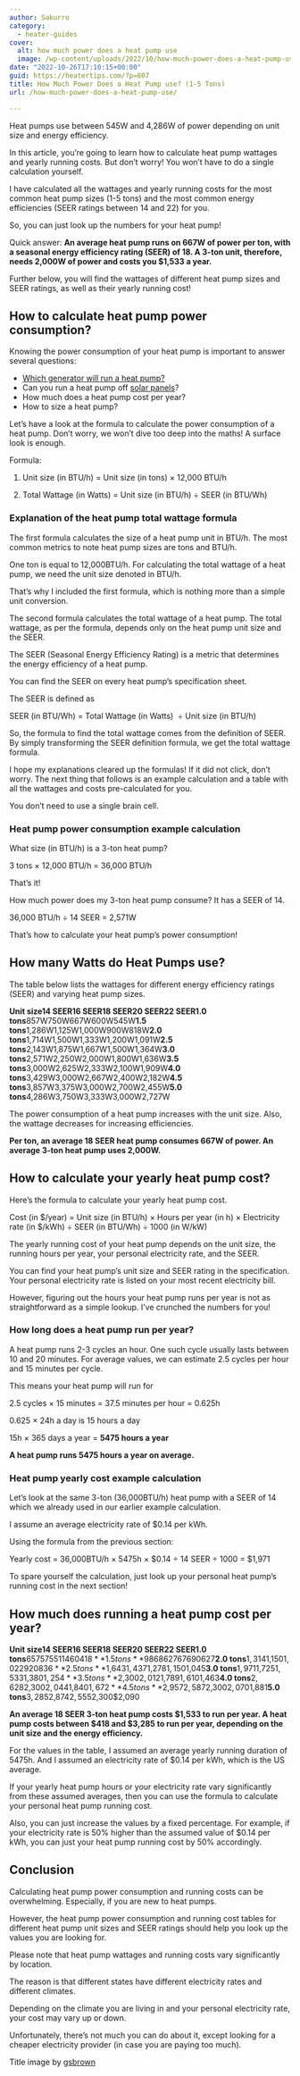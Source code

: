 ```yaml
---
author: Sakurro
category:
  - heater-guides
cover:
  alt: how much power does a heat pump use
  image: /wp-content/uploads/2022/10/how-much-power-does-a-heat-pump-use.jpg
date: "2022-10-26T17:10:15+00:00"
guid: https://heatertips.com/?p=807
title: How Much Power Does a Heat Pump use? (1-5 Tons)
url: /how-much-power-does-a-heat-pump-use/

---
```

Heat pumps use between 545W and 4,286W of power depending on unit size and energy efficiency.

In this article, you’re going to learn how to calculate heat pump wattages and yearly running costs. But don’t worry! You won’t have to do a single calculation yourself.

I have calculated all the wattages and yearly running costs for the most common heat pump sizes (1-5 tons) and the most common energy efficiencies (SEER ratings between 14 and 22) for you.

So, you can just look up the numbers for your heat pump!

Quick answer: **An average heat pump runs on 667W of power per ton, with a seasonal energy efficiency rating (SEER) of 18. A 3-ton unit, therefore, needs 2,000W of power and costs you $1,533 a year.**

Further below, you will find the wattages of different heat pump sizes and SEER ratings, as well as their yearly running cost!

## How to calculate heat pump power consumption?

Knowing the power consumption of your heat pump is important to answer several questions:

- [Which generator will run a heat pump?](/what-size-generator-can-run-a-heat-pump/)
- Can you run a heat pump off [solar panels](/can-solar-panels-heat-a-house/)?
- How much does a heat pump cost per year?
- How to size a heat pump?

Let’s have a look at the formula to calculate the power consumption of a heat pump. Don’t worry, we won’t dive too deep into the maths! A surface look is enough.

Formula:

1. Unit size (in BTU/h) = Unit size (in tons) × 12,000 BTU/h

1. Total Wattage (in Watts) = Unit size (in BTU/h) ÷ SEER (in BTU/Wh)

### Explanation of the heat pump total wattage formula

The first formula calculates the size of a heat pump unit in BTU/h. The most common metrics to note heat pump sizes are tons and BTU/h.

One ton is equal to 12,000BTU/h. For calculating the total wattage of a heat pump, we need the unit size denoted in BTU/h.

That’s why I included the first formula, which is nothing more than a simple unit conversion.

The second formula calculates the total wattage of a heat pump. The total wattage, as per the formula, depends only on the heat pump unit size and the SEER.

The SEER (Seasonal Energy Efficiency Rating) is a metric that determines the energy efficiency of a heat pump.

You can find the SEER on every heat pump’s specification sheet.

The SEER is defined as

SEER (in BTU/Wh) = Total Wattage (in Watts)  ÷ Unit size (in BTU/h)

So, the formula to find the total wattage comes from the definition of SEER. By simply transforming the SEER definition formula, we get the total wattage formula.

I hope my explanations cleared up the formulas! If it did not click, don’t worry. The next thing that follows is an example calculation and a table with all the wattages and costs pre-calculated for you.

You don’t need to use a single brain cell.

### Heat pump power consumption example calculation

What size (in BTU/h) is a 3-ton heat pump?

3 tons × 12,000 BTU/h = 36,000 BTU/h

That’s it!

How much power does my 3-ton heat pump consume? It has a SEER of 14.

36,000 BTU/h ÷ 14 SEER = 2,571W

That’s how to calculate your heat pump’s power consumption!

## How many Watts do Heat Pumps use?

The table below lists the wattages for different energy efficiency ratings (SEER) and varying heat pump sizes.

**Unit size****14 SEER****16 SEER****18 SEER****20 SEER****22 SEER****1.0 tons**857W750W667W600W545W**1.5 tons**1,286W1,125W1,000W900W818W**2.0 tons**1,714W1,500W1,333W1,200W1,091W**2.5 tons**2,143W1,875W1,667W1,500W1,364W**3.0 tons**2,571W2,250W2,000W1,800W1,636W**3.5 tons**3,000W2,625W2,333W2,100W1,909W**4.0 tons**3,429W3,000W2,667W2,400W2,182W**4.5 tons**3,857W3,375W3,000W2,700W2,455W**5.0 tons**4,286W3,750W3,333W3,000W2,727W

The power consumption of a heat pump increases with the unit size. Also, the wattage decreases for increasing efficiencies.

**Per ton, an average 18 SEER heat pump consumes 667W of power. An average 3-ton heat pump uses 2,000W.**

## How to calculate your yearly heat pump cost?

Here’s the formula to calculate your yearly heat pump cost.

Cost (in $/year) = Unit size (in BTU/h) × Hours per year (in h) × Electricity rate (in $/kWh) ÷ SEER (in BTU/Wh) ÷ 1000 (in W/kW)

The yearly running cost of your heat pump depends on the unit size, the running hours per year, your personal electricity rate, and the SEER.

You can find your heat pump’s unit size and SEER rating in the specification. Your personal electricity rate is listed on your most recent electricity bill.

However, figuring out the hours your heat pump runs per year is not as straightforward as a simple lookup. I’ve crunched the numbers for you!

### How long does a heat pump run per year?

A heat pump runs 2-3 cycles an hour. One such cycle usually lasts between 10 and 20 minutes. For average values, we can estimate 2.5 cycles per hour and 15 minutes per cycle.

This means your heat pump will run for

2.5 cycles × 15 minutes = 37.5 minutes per hour = 0.625h

0.625 × 24h a day is 15 hours a day

15h × 365 days a year = **5475 hours a year**

**A heat pump runs 5475 hours a year on average.**

### Heat pump yearly cost example calculation

Let’s look at the same 3-ton (36,000BTU/h) heat pump with a SEER of 14 which we already used in our earlier example calculation.

I assume an average electricity rate of $0.14 per kWh.

Using the formula from the previous section:

Yearly cost = 36,000BTU/h × 5475h × $0.14 ÷ 14 SEER ÷ 1000 = $1,971

To spare yourself the calculation, just look up your personal heat pump’s running cost in the next section!

## How much does running a heat pump cost per year?

**Unit size****14 SEER****16 SEER****18 SEER****20 SEER****22 SEER****1.0 tons**$657$575$511$460$418**1.5 tons**$986$862$767$690$627**2.0 tons**$1,314$1,150$1,022$920$836**2.5 tons**$1,643$1,437$1,278$1,150$1,045**3.0 tons**$1,971$1,725$1,533$1,380$1,254**3.5 tons**$2,300$2,012$1,789$1,610$1,463**4.0 tons**$2,628$2,300$2,044$1,840$1,672**4.5 tons**$2,957$2,587$2,300$2,070$1,881**5.0 tons**$3,285$2,874$2,555$2,300$2,090

**An average 18 SEER 3-ton heat pump costs $1,533 to run per year. A heat pump costs between $418 and $3,285 to run per year, depending on the unit size and the energy efficiency.**

For the values in the table, I assumed an average yearly running duration of 5475h. And I assumed an electricity rate of $0.14 per kWh, which is the US average.

If your yearly heat pump hours or your electricity rate vary significantly from these assumed averages, then you can use the formula to calculate your personal heat pump running cost.

Also, you can just increase the values by a fixed percentage. For example, if your electricity rate is 50% higher than the assumed value of $0.14 per kWh, you can just your heat pump running cost by 50% accordingly.

## Conclusion

Calculating heat pump power consumption and running costs can be overwhelming. Especially, if you are new to heat pumps.

However, the heat pump power consumption and running cost tables for different heat pump unit sizes and SEER ratings should help you look up the values you are looking for.

Please note that heat pump wattages and running costs vary significantly by location.

The reason is that different states have different electricity rates and different climates.

Depending on the climate you are living in and your personal electricity rate, your cost may vary up or down.

Unfortunately, there’s not much you can do about it, except looking for a cheaper electricity provider (in case you are paying too much).

Title image by [gsbrown](https://imgur.com/gallery/UodAcXr)
